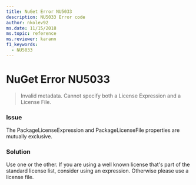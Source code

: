 ```yaml
---
title: NuGet Error NU5033
description: NU5033 Error code
author: nkolev92
ms.date: 11/15/2018
ms.topic: reference
ms.reviewer: karann
f1_keywords: 
  - NU5033
---
```


# NuGet Error NU5033
> Invalid metadata. Cannot specify both a License Expression and a License File.

### Issue

The PackageLicenseExpression and PackageLicenseFile properties are mutually exclusive.

### Solution

Use one or the other. If you are using a well known license that's part of the standard license list, consider using an expression. Otherwise please use a license file. 